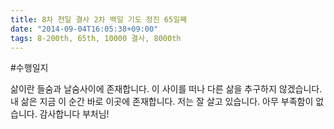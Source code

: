 ```yaml
---
title: 8차 천일 결사 2차 백일 기도 정진 65일째
date: "2014-09-04T16:05:38+09:00"
tags: 8-200th, 65th, 10000 결사, 8000th
---
```


#수행일지

삶이란 들숨과 날숨사이에 존재합니다. 이 사이를 떠나 다른 삶을 추구하지 않겠습니다. 내 삶은 지금 이 순간 바로 이곳에 존재합니다. 저는 잘 살고 있습니다. 아무 부족함이 없습니다. 감사합니다 부처님!
